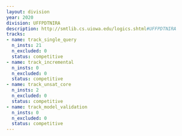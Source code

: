 ```yaml
---
layout: division
year: 2020
division: UFFPDTNIRA
description: http://smtlib.cs.uiowa.edu/logics.shtml#UFFPDTNIRA
tracks:
- name: track_single_query
  n_insts: 21
  n_excluded: 0
  status: competitive
- name: track_incremental
  n_insts: 0
  n_excluded: 0
  status: competitive
- name: track_unsat_core
  n_insts: 2
  n_excluded: 0
  status: competitive
- name: track_model_validation
  n_insts: 0
  n_excluded: 0
  status: competitive
---
```


